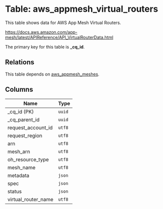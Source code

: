 # Table: aws_appmesh_virtual_routers

This table shows data for AWS App Mesh Virtual Routers.

https://docs.aws.amazon.com/app-mesh/latest/APIReference/API_VirtualRouterData.html

The primary key for this table is **_cq_id**.

## Relations

This table depends on [aws_appmesh_meshes](aws_appmesh_meshes.md).

## Columns

| Name          | Type          |
| ------------- | ------------- |
|_cq_id (PK)|`uuid`|
|_cq_parent_id|`uuid`|
|request_account_id|`utf8`|
|request_region|`utf8`|
|arn|`utf8`|
|mesh_arn|`utf8`|
|oh_resource_type|`utf8`|
|mesh_name|`utf8`|
|metadata|`json`|
|spec|`json`|
|status|`json`|
|virtual_router_name|`utf8`|
